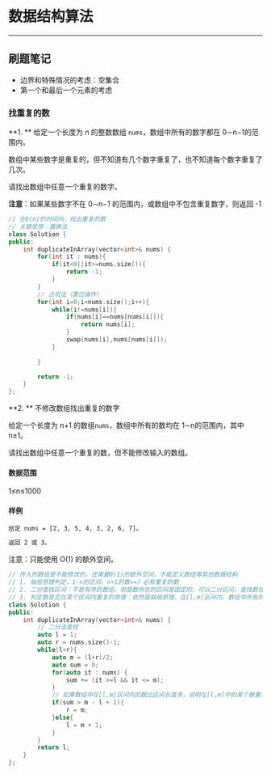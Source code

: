 # 数据结构算法
---

## 刷题笔记

- 边界和特殊情况的考虑：空集合
- 第一个和最后一个元素的考虑

### 找重复的数

**1. ** 给定一个长度为 n 的整数数组 `nums`，数组中所有的数字都在 0∼n−1的范围内。

数组中某些数字是重复的，但不知道有几个数字重复了，也不知道每个数字重复了几次。

请找出数组中任意一个重复的数字。

**注意**：如果某些数字不在 0∼n−1 的范围内，或数组中不包含重复数字，则返回 -1

```c++
// 在O(n)的时间内，找出重复的数
// 关键思想：置换法
class Solution {
public:
    int duplicateInArray(vector<int>& nums) {
        for(int it : nums){
            if(it<0||it>=nums.size()){
                return -1;
            }
        }
        // 占坑法（置位操作）
        for(int i=0;i<nums.size();i++){
            while(i!=nums[i]){
                if(nums[i]==nums[nums[i]]){
                    return nums[i];
                }
                swap(nums[i],nums[nums[i]]);
            }
            
        }

        return -1;
    }
};
```

**2. ** 不修改数组找出重复的数字

给定一个长度为 n+1 的数组`nums`，数组中所有的数均在 1∼n的范围内，其中 n≥1。

请找出数组中任意一个重复的数，但不能修改输入的数组。

#### 数据范围

1≤n≤1000

#### 样例

```bash
给定 nums = [2, 3, 5, 4, 3, 2, 6, 7]。

返回 2 或 3。
```

注意：只能使用 O(1) 的额外空间。

```c++
// 传入的数组是不能修改的，还需要O(1)的额外空间，不能定义数组等其他数据结构
// 1. 抽屉原理判定，1-n的区间，n+1的数==》必有重复的数
// 2. 二分查找区间：不是有序的数组，但是数所在的区间是固定的，可以二分区间，查找数在哪个区间内发生了重复。
// 3. 判定数是否在某个区间内重复的原理：依然是抽屉原理，在[l,m]区间内，数组中所有的在此区间的数如果等于区间长度，那么此区间没有重复；否则，如果在此区间的数的个数如果比区间长度长，说明在此区间发生了重复。
class Solution {
public:
    int duplicateInArray(vector<int>& nums) {
        // 二分法查找
        auto l = 1;
        auto r = nums.size()-1;
        while(l<r){
            auto m = (l+r)/2;
            auto sum = 0;
            for(auto it : nums) {
                sum += (it >=l && it <= m);
            }
            // 如果数组中在[l,m]区间内的数比区间长度多，说明在[l,m]中的某个数重复出现了
            if(sum > m - l + 1){
                r = m;
            }else{
                l = m + 1;
            }
        }
        return l;
    }
};
```

